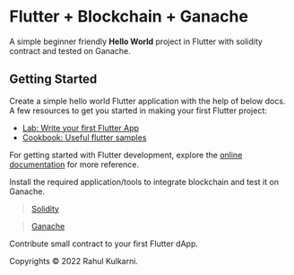 # Flutter + Blockchain + Ganache

A simple beginner friendly **Hello World** project in Flutter with solidity contract and tested on Ganache. 

## Getting Started

Create a simple hello world Flutter application with the help of below docs. A few resources to get you started in making your first Flutter project:

- [Lab: Write your first Flutter App](https://docs.flutter.dev/get-started/codelab)
- [Cookbook: Useful flutter samples](https://docs.flutter.dev/cookbook)

For getting started with Flutter development, explore the [online documentation](https://docs.flutter.dev/) for more reference.

Install the required application/tools to integrate blockchain and test it on Ganache.
> [Solidity](https://docs.soliditylang.org/en/v0.8.16/installing-solidity.html)

> [Ganache](https://trufflesuite.com/ganache/)

Contribute small contract to your first Flutter dApp.

Copyrights © 2022 Rahul Kulkarni.
